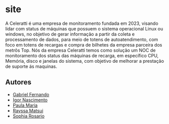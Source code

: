 # site
A Celeratti é uma empresa de monitoramento fundada em 2023, visando lidar com status de máquinas que possuem o sistema operacional Linux ou windows, no objetivo de gerar informação a partir da coleta e processamento de dados, para meio de totens de autoatendimento, com foco em totens de recargas e compra de bilhetes da empresa parceira dos metrôs Top.
Nós da empresa Celeratti temos como solução um NOC de monitoramento dos status das máquinas de recarga, em específico CPU, Memória, disco e janelas do sistema, com objetivo de melhorar a prestação de suporte ás maquinas. 

## Autores

- [Gabriel Fernando](https://github.com/gabrielfernando23)
- [Igor Nascimento](https://github.com/01IgorNascimento)
- [Paula Maria](https://github.com/PaulaMariaPires)
- [Rayssa Matsui](https://github.com/RayssaMatsuiF)
- [Sophia Rosario](https://github.com/sophiaRosario)
